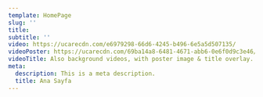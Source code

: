 ```yaml
---
template: HomePage
slug: ''
title: 
subtitle: ''
video: https://ucarecdn.com/e6979298-66d6-4245-b496-6e5a5d507135/
videoPoster: https://ucarecdn.com/69ba14a8-6481-4671-abb6-0e6f0d9c3e46/
videoTitle: Also background videos, with poster image & title overlay.
meta:
  description: This is a meta description.
  title: Ana Sayfa
---
```


